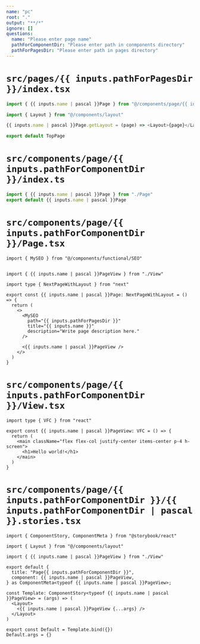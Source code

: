```yaml
---
name: "pc"
root: "."
output: "**/*"
ignore: []
questions:
  name: "Please enter page name"
  pathForComponentDir: "Please enter path in conmponents directory"
  pathForPagesDir: "Please enter path in pages directory"
---
```


# `src/pages/{{ inputs.pathForPagesDir }}/index.tsx`

```ts
import { {{ inputs.name | pascal }}Page } from "@/components/page/{{ inputs.pathForComponentDir }}"

import { Layout } from "@/components/layout"

{{ inputs.name | pascal }}Page.getLayout = (page) => <Layout>{page}</Layout>

export default TopPage
```

# `src/components/page/{{ inputs.pathForComponentDir }}/index.ts`

```ts
import { {{ inputs.name | pascal }}Page } from "./Page"
export default {{ inputs.name | pascal }}Page
```

# `src/components/page/{{ inputs.pathForComponentDir }}/Page.tsx`

```tsx
import { MySEO } from "@/components/functional/SEO"


import { {{ inputs.name | pascal }}PageView } from "./View"

import type { NextPageWithLayout } from "next"

export const {{ inputs.name | pascal }}Page: NextPageWithLayout = () => {
  return (
    <>
      <MySEO
        path="{{ inputs.pathForPagesDir }}"
        title="{{ inputs.name }}"
        description="Write page description here."
      />

      <{{ inputs.name | pascal }}PageView />
    </>
  )
}
```

# `src/components/page/{{ inputs.pathForComponentDir }}/View.tsx`

```tsx
import type { VFC } from "react"

export const {{ inputs.name | pascal }}PageView: VFC = () => {
  return (
    <main className="flex flex-col justify-center items-center p-4 h-screen">
      <h1>Hello world!</h1>
    </main>
  )
}
```

# `src/components/page/{{ inputs.pathForComponentDir }}/{{ inputs.pathForComponentDir | pascal }}.stories.tsx`

```tsx
import { ComponentStory, ComponentMeta } from "@storybook/react"

import { Layout } from "@/components/layout"

import { {{ inputs.name | pascal }}PageView } from "./View"

export default {
  title: "Page{{ inputs.pathForComponentDir }}",
  component: {{ inputs.name | pascal }}PageView,
} as ComponentMeta<typeof {{ inputs.name | pascal }}PageView>;

const Template: ComponentStory<typeof {{ inputs.name | pascal }}PageView> = (args) => (
  <Layout>
    <{{ inputs.name | pascal }}PageView {...args} />
  </Layout>
)

export const Default = Template.bind({})
Default.args = {}
```

